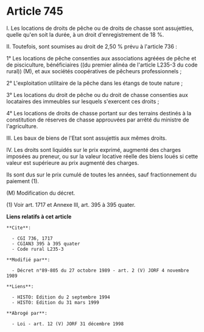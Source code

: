 # Article 745

I. Les locations de droits de pêche ou de droits de chasse sont assujetties, quelle qu'en soit la durée, à un droit
d'enregistrement de 18 %.

II. Toutefois, sont soumises au droit de 2,50 % prévu à l'article 736 :

1° Les locations de pêche consenties aux associations agréées de pêche et de pisciculture, bénéficiaires ((du premier alinéa
de l'article L235-3 du code rural)) (M), et aux sociétés coopératives de pêcheurs professionnels ;

2° L'exploitation utilitaire de la pêche dans les étangs de toute nature ;

3° Les locations du droit de pêche ou du droit de chasse consenties aux locataires des immeubles sur lesquels s'exercent ces
droits ;

4° Les locations de droits de chasse portant sur des terrains destinés à la constitution de réserves de chasse approuvées par
arrêté du ministre de l'agriculture.

III. Les baux de biens de l'Etat sont assujettis aux mêmes droits.

IV. Les droits sont liquidés sur le prix exprimé, augmenté des charges imposées au preneur, ou sur la valeur locative réelle
des biens loués si cette valeur est supérieure au prix augmenté des charges.

Ils sont dus sur le prix cumulé de toutes les années, sauf fractionnement du paiement (1).

(M) Modification du décret.

(1) Voir art. 1717 et Annexe III, art. 395 à 395 quater.

**Liens relatifs à cet article**

	**Cite**:

	  - CGI 736, 1717
	  - CGIAN3 395 à 395 quater
	  - Code rural L235-3

	**Modifié par**:

	  - Décret n°89-805 du 27 octobre 1989 - art. 2 (V) JORF 4 novembre 1989

	**Liens**:

	  - HISTO: Edition du 2 septembre 1994
	  - HISTO: Edition du 31 mars 1999

	**Abrogé par**:

	  - Loi - art. 12 (V) JORF 31 décembre 1998

